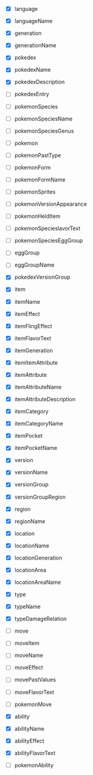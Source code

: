 - [x] language
- [x] languageName
- [x] generation
- [x] generationName
- [x] pokedex
- [x] pokedexName
- [x] pokedexDescription
- [ ] pokedexEntry
- [ ] pokemonSpecies
- [ ] pokemonSpeciesName
- [ ] pokemonSpeciesGenus
- [ ] pokemon
- [ ] pokemonPastType
- [ ] pokemonForm
- [ ] pokemonFormName
- [ ] pokemonSprites
- [ ] pokemonVersionAppearance
- [ ] pokemonHeldItem
- [ ] pokemonSpecieslavorText
- [ ] pokemonSpeciesEggGroup
- [ ] eggGroup
- [ ] eggGroupName
- [x] pokedexVersionGroup
- [x] item
- [x] itemName
- [x] itemEffect
- [x] itemFlingEffect
- [x] itemFlavorText
- [x] itemGeneration
- [x] itemItemAttribute
- [x] itemAttribute
- [x] itemAttributeName
- [x] itemAttributeDescription
- [x] itemCategory
- [x] itemCategoryName
- [x] itemPocket
- [x] itemPocketName
- [x] version
- [x] versionName
- [x] versionGroup
- [x] versionGroupRegion
- [x] region
- [x] regionName
- [x] location
- [x] locationName
- [x] locationGeneration
- [x] locationArea
- [x] locationAreaName
- [x] type
- [x] typeName
- [x] typeDamageRelation
- [ ] move
- [ ] moveItem
- [ ] moveName
- [ ] moveEffect
- [ ] movePastValues
- [ ] moveFlavorText
- [ ] pokemonMove
- [x] ability
- [x] abilityName
- [x] abilityEffect
- [x] abilityFlavorText
- [ ] pokemonAbility

